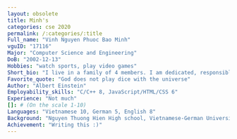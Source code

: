 ```yaml
---
layout: obsolete
title: Minh's
categories: cse 2020
permalink: /:categories/:title
Full_name: "Vinh Nguyen Phuoc Bao Minh"
vguID: "17116"
Major: "Computer Science and Engineering"
DoB: "2002-12-13"
Hobbies: "watch sports, play video games"
Short_bio: "I live in a family of 4 members. I am dedicated, responsible, and a team player. My father and brother are both Computer Scientists, so I am taught to think as a Computer Scientist. At the moment, I enjoy learning HTML/CSS, Java and different technologies"
Favorite_quote: "God does not play dice with the universe"
Author: "Albert Einstein"
Employability_skills: "C/C++ 8, JavaScript/HTML/CSS 6"
Experience: "Not much"
[]: # (On the scale 1-10)
Languages: "Vietnamese 10, German 5, English 8"
Background: "Nguyen Thuong Hien High school, Vietnamese-German University"
Achievement: "Writing this :)"
---
```


